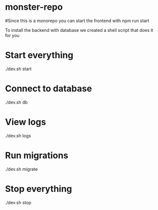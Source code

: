 # monster-repo

#Since this is a monorepo you can start  the frontend  with npm run start


To install the backend with database we created a shell script that does it for you
# Start everything
./dev.sh start

# Connect to database
./dev.sh db

# View logs
./dev.sh logs

# Run migrations
./dev.sh migrate

# Stop everything
./dev.sh stop

